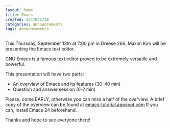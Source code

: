 ```yaml
---
layout: home
title: Emacs
created: 1347041738
categories: announcements
tags: announcements
---
```

This Thursday, September 13th at 7:00 pm in Dreese 266, Maxim Kim will be presenting the Emacs text editor.

GNU Emacs is a famous text editor proved to be extremely versatile and powerful.

This presentation will have two parts:  
- An overview of Emacs and its features (30-40 min)  
- Question and answer session (0-? min)

Please, come EARLY, otherwise you can miss a half of the overview. A brief copy of the overview can be found at [emacs-tutorial.appspot.com](http://emacs-tutorial.appspot.com "emacs-tutorial.appspot.com") If you can, install Emacs 24 beforehand.

Thanks and hope to see everyone there!

